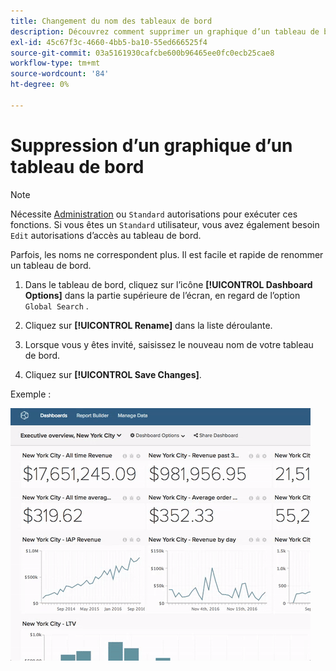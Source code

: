 ```yaml
---
title: Changement du nom des tableaux de bord
description: Découvrez comment supprimer un graphique d’un tableau de bord.
exl-id: 45c67f3c-4660-4bb5-ba10-55ed666525f4
source-git-commit: 03a5161930cafcbe600b96465ee0fc0ecb25cae8
workflow-type: tm+mt
source-wordcount: '84'
ht-degree: 0%

---
```


# Suppression d’un graphique d’un tableau de bord

>[!NOTE]
>
>Nécessite [Administration](../../administrator/user-management/user-management.md) ou `Standard` autorisations pour exécuter ces fonctions. Si vous êtes un `Standard` utilisateur, vous avez également besoin `Edit` autorisations d’accès au tableau de bord.

Parfois, les noms ne correspondent plus. Il est facile et rapide de renommer un tableau de bord.

1. Dans le tableau de bord, cliquez sur l’icône **[!UICONTROL Dashboard Options]** dans la partie supérieure de l’écran, en regard de l’option `Global Search` .

1. Cliquez sur **[!UICONTROL Rename]** dans la liste déroulante.

1. Lorsque vous y êtes invité, saisissez le nouveau nom de votre tableau de bord.

1. Cliquez sur **[!UICONTROL Save Changes]**.

Exemple :

![renommer le tableau de bord](../../assets/renaming-dboard.gif)
